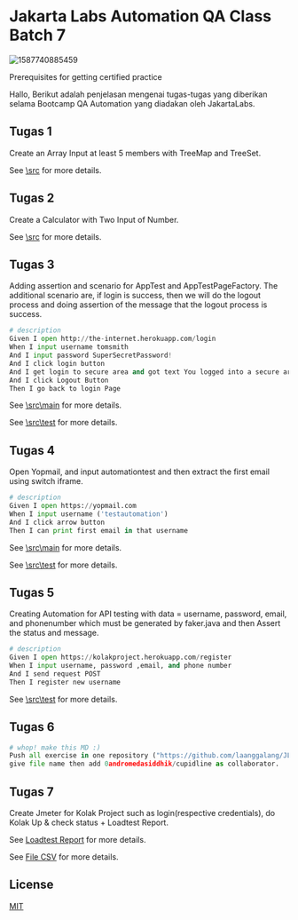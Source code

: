 # Jakarta Labs Automation QA Class Batch 7

![1587740885459](https://user-images.githubusercontent.com/49851958/156390879-dceacd16-ee47-4b9e-bbd7-3ec57616296d.jpg)

Prerequisites for getting certified practice

Hallo, Berikut adalah penjelasan mengenai tugas-tugas yang diberikan selama Bootcamp QA Automation yang diadakan oleh JakartaLabs.

## Tugas 1

Create an Array Input at least 5 members with TreeMap and TreeSet.

See [\src](https://github.com/laanggalang/JLabs-Batch7-Tugas/tree/master/tugas1/src/com/tugas1) for more details.

## Tugas 2

Create a Calculator with Two Input of Number.

See [\src](https://github.com/laanggalang/JLabs-Batch7-Tugas/tree/master/tugas2/src/com/tugas2) for more details.

## Tugas 3

Adding assertion and scenario for AppTest and AppTestPageFactory. The additional scenario are, if login is success, then we will do the logout process and doing assertion of the message that the logout process is success.

```python
# description
Given I open http://the-internet.herokuapp.com/login
When I input username tomsmith
And I input password SuperSecretPassword!
And I click login button
And I get login to secure area and got text You logged into a secure area!
And I click Logout Button
Then I go back to login Page
```

See [\src\main](https://github.com/laanggalang/JLabs-Batch7-Tugas/tree/master/tugas3/src/main/java/february2022/tugas3/pages) for more details.

See [\src\test](https://github.com/laanggalang/JLabs-Batch7-Tugas/tree/master/tugas3/src/test/java/february2022/tugas3) for more details.

## Tugas 4

Open Yopmail, and input automationtest and then extract the first email using switch iframe.

```python
# description
Given I open https://yopmail.com
When I input username ('testautomation')
And I click arrow button
Then I can print first email in that username
```

See [\src\main](https://github.com/laanggalang/JLabs-Batch7-Tugas/tree/master/tugas4/src/main/java/february2022/tugas4/pages) for more details.

See [\src\test](https://github.com/laanggalang/JLabs-Batch7-Tugas/tree/master/tugas4/src/test/java/february2022/tugas4) for more details.

## Tugas 5

Creating Automation for API testing with data = username, password, email, and phonenumber which must be generated by faker.java and then Assert the status and message.
```python
# description
Given I open https://kolakproject.herokuapp.com/register
When I input username, password ,email, and phone number
And I send request POST
Then I register new username
```

See [\src\test](https://github.com/laanggalang/JLabs-Batch7-Tugas/tree/master/tugas5/src/test/java/february2022/tugas5) for more details.

## Tugas 6

```python
# whop! make this MD :)
Push all exercise in one repository ("https://github.com/laanggalang/JLabs-Batch7-Tugas/"), 
give file name then add 0andromedasiddhik/cupidline as collaborator.
```

## Tugas 7

Create Jmeter for Kolak Project such as login(respective credentials), 
do Kolak Up & check status +  Loadtest Report.

See [Loadtest Report](https://github.com/laanggalang/JLabs-Batch7-Tugas/blob/master/Tugas7/Tugas7%20Loadtest%20Report.docx) for more details.

See [File CSV](https://github.com/laanggalang/JLabs-Batch7-Tugas/blob/master/Tugas7/Tugas7.csv) for more details.


## License
[MIT](https://choosealicense.com/licenses/mit/)
